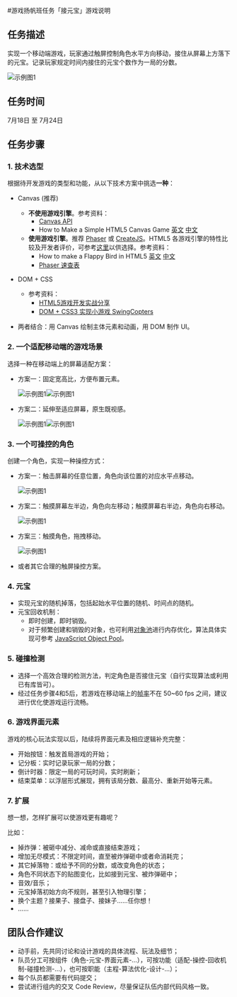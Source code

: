 #游戏扬帆班任务「接元宝」游戏说明

## 任务描述

实现一个移动端游戏，玩家通过触屏控制角色水平方向移动，接住从屏幕上方落下的元宝。记录玩家规定时间内接住的元宝个数作为一局的分数。

![示例图1](../asset/pic_task_game_yangfan_004.png)

## 任务时间

7月18日 至 7月24日

## 任务步骤

### 1. 技术选型

根据待开发游戏的类型和功能，从以下技术方案中挑选**一种**：

- Canvas (推荐)
    + **不使用游戏引擎**。参考资料：
    	- [Canvas API](https://developer.mozilla.org/zh-CN/docs/Web/API/Canvas_API)
    	- How to Make a Simple HTML5 Canvas Game [英文](http://www.lostdecadegames.com/how-to-make-a-simple-html5-canvas-game/) [中文](http://www.cnblogs.com/Wayou/p/how-to-make-a-simple-html5-canvas-game.html)
    + **使用游戏引擎**。推荐 [Phaser](http://phaser.io/) 或 [CreateJS](http://createjs.com/)。HTML5 各游戏引擎的特性比较及开发者评价，可参考[这里](https://html5gameengine.com/)以供选择。参考资料：
        - How to make a Flappy Bird in HTML5 [英文](http://www.gamedevacademy.org/how-to-make-a-flappy-bird-in-html5/) [中文](http://blog.jobbole.com/62203/)
        - [Phaser 速查表](http://invrse.co/phaser-cheatsheet/)
    
- DOM + CSS
    + 参考资料：
    	- [HTML5游戏开发实战分享](http://oklai.name/html5game/)
		- [DOM + CSS3 实现小游戏 SwingCopters](http://www.cnblogs.com/lvdabao/p/3968464.html)

- 两者结合：用 Canvas 绘制主体元素和动画，用 DOM 制作 UI。

### 2. 一个适配移动端的游戏场景

选择一种在移动端上的屏幕适配方案：

- 方案一：固定宽高比，方便布置元素。

	![示例图1](../asset/pic_task_game_yangfan_001.png)![示例图1](../asset/pic_task_game_yangfan_002.png)
	
- 方案二：延伸至适应屏幕，原生既视感。

	![示例图1](../asset/pic_task_game_yangfan_003.png)![示例图1](../asset/pic_task_game_yangfan_008.png)

### 3. 一个可操控的角色

创建一个角色，实现一种操控方式：

- 方案一：触击屏幕的任意位置，角色向该位置的对应水平点移动。

	![示例图1](../asset/pic_task_game_yangfan_005.png)
	
- 方案二：触摸屏幕左半边，角色向左移动；触摸屏幕右半边，角色向右移动。

	![示例图1](../asset/pic_task_game_yangfan_006.png)

- 方案三：触摸角色，拖拽移动。
	
	![示例图1](../asset/pic_task_game_yangfan_007.png)

- 或者其它合理的触屏操控方案。

### 4. 元宝

- 实现元宝的随机掉落，包括起始水平位置的随机、时间点的随机。
- 元宝回收机制：
    + 即时创建，即时销毁。
    + 对于频繁创建和销毁的对象，也可利用[对象池](https://zh.wikipedia.org/wiki/%E5%AF%B9%E8%B1%A1%E6%B1%A0%E6%A8%A1%E5%BC%8F)进行内存优化，算法具体实现可参考 [JavaScript Object Pool](http://blog.sklambert.com/javascript-object-pool/)。

### 5. 碰撞检测

- 选择一个高效合理的检测方法，判定角色是否接住元宝（自行实现算法或利用已有库皆可）。
- 经过任务步骤4和5后，若游戏在移动端上的[帧率](https://zh.wikipedia.org/wiki/%E5%B8%A7%E7%8E%87)不在 50~60 fps 之间，建议进行优化使游戏运行流畅。

### 6. 游戏界面元素

游戏的核心玩法实现以后，陆续将界面元素及相应逻辑补充完整：

- 开始按钮：触发首局游戏的开始；
- 记分板：实时记录玩家一局的分数；
- 倒计时器：限定一局的可玩时间，实时刷新；
- 结束菜单：以浮层形式展现，拥有该局分数、最高分、重新开始等元素。

### 7. 扩展

想一想，怎样扩展可以使游戏更有趣呢？

比如：

- 掉炸弹：被砸中减分、减命或直接结束游戏；
- 增加无尽模式：不限定时间，直至被炸弹砸中或者命消耗完；
- 其它掉落物：或给予不同的分数，或改变角色的状态；
- 角色不同状态下的贴图变化，比如接到元宝、被炸弹砸中；
- 音效/音乐；
- 元宝掉落初始方向不规则，甚至引入物理引擎；
- 换个主题？接果子、接盘子、接妹子……任你想！
- ……

## 团队合作建议

- 动手前，先共同讨论和设计游戏的具体流程、玩法及细节；
- 队员分工可按组件（角色-元宝-界面元素-…），可按功能（适配-操控-回收机制-碰撞检测-…），也可按职能（主程-算法优化-设计-…）；
- 每个队员都需要有代码提交；
- 尝试进行组内的交叉 Code Review，尽量保证队伍内部代码风格一致。
